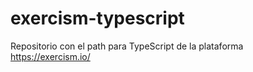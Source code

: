 # exercism-typescript
Repositorio con el path para TypeScript de la plataforma https://exercism.io/ 

